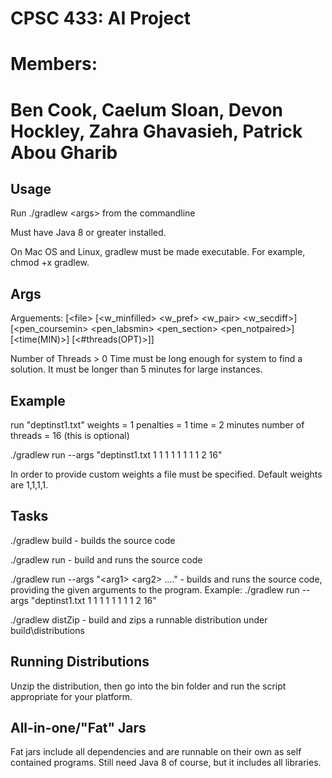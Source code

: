 # CPSC 433: AI Project
# Members:
# Ben Cook, Caelum Sloan, Devon Hockley, Zahra Ghavasieh, Patrick Abou Gharib


## Usage
Run ./gradlew \<args> from the commandline 

Must have Java 8 or greater installed.

On Mac OS and Linux,  gradlew must be made executable. For example, chmod +x gradlew.


## Args

Arguements: [\<file\> [\<w_minfilled\> \<w_pref\> \<w_pair\> \<w_secdiff\>] [\<pen_coursemin> \<pen_labsmin> \<pen_section> \<pen_notpaired>] [\<time(MIN)>] [\<#threads(OPT)>]]

Number of Threads > 0
Time must be long enough for system to find a solution. It must be longer than 5 minutes for large instances.

## Example

run "deptinst1.txt"
weights = 1
penalties = 1
time = 2 minutes
number of threads = 16 (this is optional)

./gradlew run --args "deptinst1.txt 1 1 1 1 1 1 1 1 2 16"

In order to provide custom weights a file must be specified. Default weights are 1,1,1,1.


## Tasks
./gradlew build - builds the source code

./gradlew run - build and runs the source code

./gradlew run --args "\<arg1\> \<arg2\> ...." - builds and runs the source code, providing the given arguments to the program. Example: ./gradlew run --args "deptinst1.txt 1 1 1 1 1 1 1 1 2 16"

./gradlew distZip - build and zips a runnable distribution under build\distributions


## Running Distributions
Unzip the distribution, then go into the bin folder and run the script appropriate for your platform.


## All-in-one/"Fat" Jars
Fat jars include all dependencies and are runnable on their own as self contained programs. Still need Java 8 of course, but it includes all libraries.
